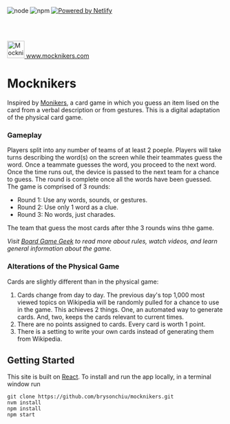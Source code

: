 <img src="https://img.shields.io/badge/node-v16.19.0-bgrightreen.svg?style=flat-square" alt="node" /> <img src="https://img.shields.io/badge/npm-v8.19.3-red.svg?style=flat-square" alt="npm" />
<a href="https://www.netlify.com" target="_blank">
<img src="https://img.shields.io/badge/Powered_by-Netlify-teal?style=flat-square" alt="Powered by Netlify">
</a>

<br />

<br />

<a href="https://www.mocknikers.com" target="_blank"><img src="https://www.mocknikers.com/android-chrome-512x512.png" alt="Mocknikers" height="40" width="40" /> www.mocknikers.com</a>

# Mocknikers

Inspired by <a href="https://www.cmyk.games/products/monikers" target="_blank">Monikers</a>, a card game in which you guess an item lised on the card from a verbal description or from gestures. This is a digital adaptation of the physical card game.

### Gameplay

Players split into any number of teams of at least 2 poeple. Players will take turns describing the word(s) on the screen while their teammates guess the word. Once a teammate guesses the word, you proceed to the next word. Once the time runs out, the device is passed to the next team for a chance to guess. The round is complete once all the words have been guessed. The game is comprised of 3 rounds:

- Round 1: Use any words, sounds, or gestures.
- Round 2: Use only 1 word as a clue.
- Round 3: No words, just charades.

The team that guess the most cards after thhe 3 rounds wins thhe game.

_Visit <a href="https://boardgamegeek.com/boardgame/156546/monikers" target="_blank">Board Game Geek</a> to read more about rules, watch videos, and learn general information about the game._

### Alterations of the Physical Game

Cards are slightly different than in the physical game:

1. Cards change from day to day. The previous day's top 1,000 most viewed topics on Wikipedia will be randomly pulled for a chance to use in the game. This achieves 2 things. One, an automated way to generate cards. And, two, keeps the cards relevant to current times.
2. There are no points assigned to cards. Every card is worth 1 point.
3. There is a setting to write your own cards instead of generating them from Wikipedia.

## Getting Started

This site is built on <a href="https://react.dev" target="_blank">React</a>. To install and run the app locally, in a terminal window run

    git clone https://github.com/brysonchiu/mocknikers.git
    nvm install
    npm install
    npm start
